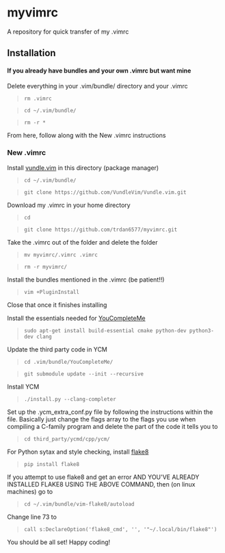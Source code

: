 # myvimrc
A repository for quick transfer of my .vimrc

## Installation

#### If you already have bundles and your own .vimrc but want mine
Delete everything in your .vim/bundle/ directory and your .vimrc

> `rm .vimrc`

> `cd ~/.vim/bundle/`

> `rm -r *`

From here, follow along with the New .vimrc instructions

### New .vimrc

Install [vundle.vim](https://github.com/VundleVim/Vundle.vim) in this directory (package manager)

> `cd ~/.vim/bundle/`

> `git clone https://github.com/VundleVim/Vundle.vim.git`

Download my .vimrc in your home directory

> `cd`

> `git clone https://github.com/trdan6577/myvimrc.git`

Take the .vimrc out of the folder and delete the folder

> `mv myvimrc/.vimrc .vimrc`

> `rm -r myvimrc/`

Install the bundles mentioned in the .vimrc (be patient!!)

> `vim +PluginInstall`

Close that once it finishes installing

Install the essentials needed for [YouCompleteMe](https://github.com/Valloric/YouCompleteMe)

> `sudo apt-get install build-essential cmake python-dev python3-dev clang`

Update the third party code in YCM

> `cd .vim/bundle/YouCompleteMe/`

> `git submodule update --init --recursive`

Install YCM

> `./install.py --clang-completer`

Set up the .ycm_extra_conf.py file by following the instructions within the file.
Basically just change the flags array to the flags you use when compiling a
C-family program and delete the part of the code it tells you to

> `cd third_party/ycmd/cpp/ycm/`

For Python sytax and style checking, install [flake8](https://pypi.python.org/pypi/flake8/)

> `pip install flake8`

If you attempt to use flake8 and get an error AND YOU'VE ALREADY INSTALLED FLAKE8 USING THE ABOVE COMMAND, then (on linux machines) go to

> `cd ~/.vim/bundle/vim-flake8/autoload`

Change line 73 to

> `call s:DeclareOption('flake8_cmd', '', '"~/.local/bin/flake8"')`

You should be all set! Happy coding!
